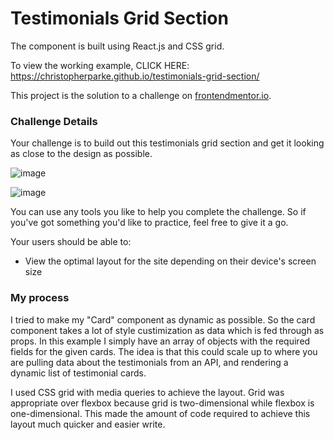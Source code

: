 # Testimonials Grid Section

The component is built using React.js and CSS grid.

To view the working example, CLICK HERE: <a href='https://christopherparke.github.io/testimonials-grid-section/' target='_blank'>https://christopherparke.github.io/testimonials-grid-section/</a>

This project is the solution to a challenge on [frontendmentor.io](https://www.frontendmentor.io/challenges/testimonials-grid-section-Nnw6J7Un7).


### Challenge Details
Your challenge is to build out this testimonials grid section and get it looking as close to the design as possible.

![image](https://user-images.githubusercontent.com/22480193/173357302-d03586e6-f402-4526-8bfb-1a325a9cd156.png)

![image](https://user-images.githubusercontent.com/22480193/173357364-d8c9f5da-ffde-428d-912b-04f7f8954615.png)

You can use any tools you like to help you complete the challenge. So if you've got something you'd like to practice, feel free to give it a go.

Your users should be able to:
- View the optimal layout for the site depending on their device's screen size


### My process

I tried to make my "Card" component as dynamic as possible. So the card component takes a lot of style custimization as data which is fed through as props.  In this example I simply have an array of objects with the required fields for the given cards.  The idea is that this could scale up to where you are pulling data about the testimonials from an API, and rendering a dynamic list of testimonial cards.

I used CSS grid with media queries to achieve the layout.  Grid was appropriate over flexbox because grid is two-dimensional while flexbox is one-dimensional.  This made the amount of code required to achieve this layout much quicker and easier write.
